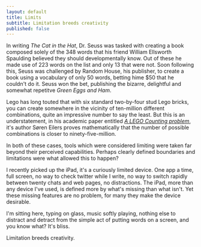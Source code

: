 ```yaml
---
layout: default
title: Limits
subtitle: Limitation breeds creativity
published: false
---
```


In writing *The Cat in the Hat*, Dr. Seuss was tasked with creating a book composed solely of the 348 words that his friend William Ellsworth Spaulding believed they should developmentally know. Out of these he made use of 223 words on the list and only 13 that were not. Soon following this, Seuss was challenged by Random House, his publisher, to create a book using a vocabulary of only 50 words, betting hime $50 that he couldn't do it. Seuss won the bet, publishing the bizarre, delightful and somewhat repetitve *Green Eggs and Ham*.

Lego has long touted that with six standard two-by-four stud Lego bricks, you can create somewhere in the vicinity of ten-million different combinations, quite an impressive number to say the least. But this is an understatement, in his academic paper entitled [*A LEGO Counting problem*][lego], it's author Søren Eilers proves mathematically that the number of possible combinations is closer to ninety-five-million.

[lego]:  http://www.math.ku.dk/~eilers/lego.html

In both of these cases, tools  which were considered limiting were taken far beyond their perceived capabilities. Perhaps clearly defined boundaries and limitations were what allowed this to happen? 

I recently picked up the iPad, it's a curiously limited device. One app a time, full screen, no way to check twitter while I write, no way to switch rapidly between twenty chats and web pages, no distractions. The iPad, more than any device I've used, is defined more by what's missing than what isn't. Yet these missing features are no problem, for many they make the device desirable. 

I'm sitting here, typing on glass, music softly playing, nothing else to distract and detract from the simple act of putting words on a screen, and you know what? It's bliss. 

Limitation breeds creativity.